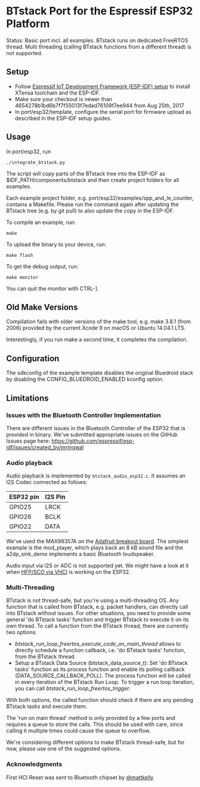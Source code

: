 # BTstack Port for the Espressif ESP32 Platform

Status: Basic port incl. all examples. BTstack runs on dedicated FreeRTOS thread. Multi threading (calling BTstack functions from a different thread) is not supported.

## Setup

- Follow [Espressif IoT Development Framework (ESP-IDF) setup](https://github.com/espressif/esp-idf) to install XTensa toolchain and the ESP-IDF. 
- Make sure your checkout is newer than 4654278b1bd6b7f7f55013f7edad76109f7ee944 from Aug 25th, 2017
- In port/esp32/template, configure the serial port for firmware upload as described in the ESP-IDF setup guides.

## Usage

In port/esp32, run

	./integrate_btstack.py

The script will copy parts of the BTstack tree into the ESP-IDF as $IDF_PATH/components/btstack and then create project folders for all examples.

Each example project folder, e.g. port/esp32/examples/spp_and_le_counter, contains a Makefile. Please run the command again after updating the BTstack tree (e.g. by git pull) to also update the copy in the ESP-IDF.

To compile an example, run:

	make


To upload the binary to your device, run:

	make flash


To get the debug output, run:

	make monitor

You can quit the monitor with CTRL-].

## Old Make Versions

Compilation fails with older versions of the make tool, e.g. make 3.8.1 (from 2006) provided by the current Xcode 9 on macOS or Ubuntu 14.04.1 LTS.

Interestingly, if you run make a second time, it completes the compilation.

## Configuration

The sdkconfig of the example template disables the original Bluedroid stack by disabling the CONFIG_BLUEDROID_ENABLED kconfig option.

## Limitations

### Issues with the Bluetooth Controller Implementation

There are different issues in the Bluetooth Controller of the ESP32 that is provided in binary. We've submitted appropriate issues on the GitHub Issues page here: https://github.com/espressif/esp-idf/issues/created_by/mringwal

### Audio playback

Audio playback is implemented by `btstack_audio_esp32.c`. It assumes an I2S Codec connected as follows:
	
ESP32 pin | I2S Pin
----------|---------
GPIO25    | LRCK
GPIO26    | BCLK
GPIO22    | DATA

We've used the MAX98357A on the [Adafruit breakout board](https://www.adafruit.com/product/3006). The simplest example is the mod_player, which plays back an 8 kB sound file and the a2dp_sink_demo implements a basic Bluetooth loudspeaker.

Audio input via I2S or ADC is not supported yet. We might have a look at it when [HFP/SCO via VHCI](https://github.com/espressif/esp-idf/issues/1118) is working on the ESP32.

### Multi-Threading

BTstack is not thread-safe, but you're using a multi-threading OS. Any function that is called from BTstack, e.g. packet handlers, can directly call into BTstack without issues. For other situations, you need to provide some general 'do BTstack tasks' function and trigger BTstack to execute it on its own thread.
To call a function from the BTstack thread, there are currently two options:

- *btstack_run_loop_freertos_execute_code_on_main_thread* allows to directly schedule a function callback, i.e. 'do BTstack tasks' function, from the BTstack thread.
- Setup a BTstack Data Source (btstack_data_source_t):
 Set 'do BTstack tasks' function as its process function and enable its polling callback (DATA_SOURCE_CALLBACK_POLL). The process function will be called in every iteration of the BTstack Run Loop. To trigger a run loop iteration, you can call *btstack_run_loop_freertos_trigger*.

With both options, the called function should check if there are any pending BTstack tasks and execute them.

The 'run on main thread' method is only provided by a few ports and requires a queue to store the calls. This should be used with care, since calling it multiple times could cause the queue to overflow.

We're considering different options to make BTstack thread-safe, but for now, please use one of the suggested options.

### Acknowledgments

First HCI Reset was sent to Bluetooth chipset by [@mattkelly](https://github.com/mattkelly)
